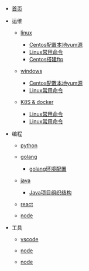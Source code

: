 
* [首页](/)

* 运维

  * [linux](/linux/)
    * [Centos配置本地yum源](/linux/centos-config-local-yum-repo.md)
    * [Linux常用命令](linux/linux-cmd.md)
    * [Centos搭建ftp](linux/centos-install-vsftpd.md)

  * [windows](/windows/)
    * [Centos配置本地yum源](/linux/centos-config-local-yum-repo.md)
    * [Linux常用命令](linux/linux-cmd.md)

  * [K8S & docker](/k8s/)
    * [Linux常用命令](linux/linux-cmd.md)
    * [Linux常用命令](linux/linux-cmd.md)

* 编程

  * [python](/python/)

  * [golang](/golang/)
    * [golang环境配置](/golang/config-golang-envs.md/)

  * [java](/java/)
    * [Java项目组织结构](/java/java-project-struct.md/)

  * [react](/react/)

  * [node](/node/)

* 工具

  * [vscode](/vscode/)

  * [node](/node/)
  
  * [node](/node/)
